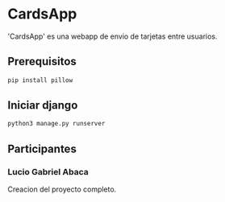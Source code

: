 # CardsApp

'CardsApp' es una webapp de envio de tarjetas entre usuarios.


## Prerequisitos


```bash
pip install pillow
```

## Iniciar django

```bash
python3 manage.py runserver
```

## Participantes
### Lucio Gabriel Abaca
Creacion del proyecto completo.
